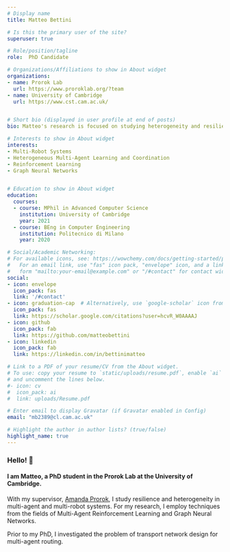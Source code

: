 ```yaml
---
# Display name
title: Matteo Bettini

# Is this the primary user of the site?
superuser: true

# Role/position/tagline
role:  PhD Candidate

# Organizations/Affiliations to show in About widget
organizations:
- name: Prorok Lab
  url: https://www.proroklab.org/?team
- name: University of Cambridge
  url: https://www.cst.cam.ac.uk/


# Short bio (displayed in user profile at end of posts)
bio: Matteo's research is focused on studying heterogeneity and resilience in multi-agent and multi-robot systems. 

# Interests to show in About widget
interests:
- Multi-Robot Systems
- Heterogeneous Multi-Agent Learning and Coordination
- Reinforcement Learning
- Graph Neural Networks


# Education to show in About widget
education:
  courses:
  - course: MPhil in Advanced Computer Science
    institution: University of Cambridge
    year: 2021
  - course: BEng in Computer Engineering
    institution: Politecnico di Milano
    year: 2020

# Social/Academic Networking:
# For available icons, see: https://wowchemy.com/docs/getting-started/page-builder/#icons
#   For an email link, use "fas" icon pack, "envelope" icon, and a link in the
#   form "mailto:your-email@example.com" or "/#contact" for contact widget.
social:
- icon: envelope
  icon_pack: fas
  link: '/#contact'
- icon: graduation-cap  # Alternatively, use `google-scholar` icon from `ai` icon pack
  icon_pack: fas
  link: https://scholar.google.com/citations?user=hcvR_W0AAAAJ
- icon: github
  icon_pack: fab
  link: https://github.com/matteobettini
- icon: linkedin
  icon_pack: fab
  link: https://linkedin.com/in/bettinimatteo

# Link to a PDF of your resume/CV from the About widget.
# To use: copy your resume to `static/uploads/resume.pdf`, enable `ai` icons in `params.toml`,
# and uncomment the lines below.
#- icon: cv
#  icon_pack: ai
#  link: uploads/Resume.pdf

# Enter email to display Gravatar (if Gravatar enabled in Config)
email: "mb2389@cl.cam.ac.uk"

# Highlight the author in author lists? (true/false)
highlight_name: true
---
```



### Hello! :wave:
#### I am Matteo, a PhD student in the Prorok Lab at the University of Cambridge.

With my supervisor, [Amanda Prorok](https://www.proroklab.org/), I study resilience and heterogeneity in multi-agent and multi-robot systems. For my research, I employ techniques from the fields of Multi-Agent Reinforcement Learning and Graph Neural Networks.

Prior to my PhD, I investigated the problem of transport network design for multi-agent routing.

<!-- 
{{< icon name="download" pack="fas" >}} Download my {{< staticref "uploads/Resume.pdf" "newtab" >}}resumé{{< /staticref >}}. 
-->
